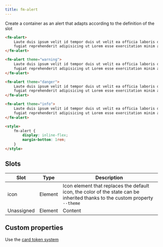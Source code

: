 ```yaml
---
title: fm-alert
---
```


Create a container as an alert that adapts according to the definition of the slot

```html preview
<fm-alert>
    Laute duis ipsum velit id tempor duis ut velit ea officia laboris duis
    fugiat reprehenderit adipisicing ut Lorem esse exercitation minim aliqua
</fm-alert>

<fm-alert theme="warning">
    Laute duis ipsum velit id tempor duis ut velit ea officia laboris duis
    fugiat reprehenderit adipisicing ut Lorem esse exercitation minim aliqua
</fm-alert>

<fm-alert theme="danger">
    Laute duis ipsum velit id tempor duis ut velit ea officia laboris duis
    fugiat reprehenderit adipisicing ut Lorem esse exercitation minim aliqua
</fm-alert>

<fm-alert theme="info">
    Laute duis ipsum velit id tempor duis ut velit ea officia laboris duis
    fugiat reprehenderit adipisicing ut Lorem esse exercitation minim aliqua
</fm-alert>

<style>
    fm-alert {
        display: inline-flex;
        margin-bottom: 1rem;
    }
</style>
```

## Slots

| Slot       | Type    | Description                                                                                                                  |
| ---------- | ------- | ---------------------------------------------------------------------------------------------------------------------------- |
| icon       | Element | Icon element that replaces the default icon, the color of the state can be inherited thanks to the custom property `--theme` |
| Unassigned | Element | Content                                                                                                                      |

## Custom properties

Use the [card token system](#/tokens/card)
